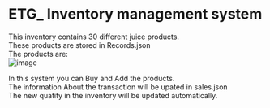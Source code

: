 # ETG_ Inventory management system

This inventory contains 30 different juice products.<br /> 
These products are stored in Records.json<br /> 
The products are:<br /> 
![image](https://user-images.githubusercontent.com/59435891/131966653-143d160c-f279-42cc-bf85-92b265224e5f.png)


In this system you can Buy and Add the products.<br /> 
The information About the transaction will be upated in sales.json<br /> 
The new quatity in the inventory will be updated automatically.<br /> 


